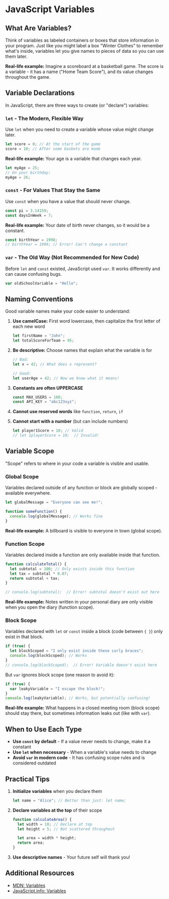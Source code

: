 # JavaScript Variables

## What Are Variables?

Think of variables as labeled containers or boxes that store information in your program. Just like you might label a box "Winter Clothes" to remember what's inside, variables let you give names to pieces of data so you can use them later.

**Real-life example:** Imagine a scoreboard at a basketball game. The score is a variable - it has a name ("Home Team Score"), and its value changes throughout the game.

## Variable Declarations

In JavaScript, there are three ways to create (or "declare") variables:

### `let` - The Modern, Flexible Way

Use `let` when you need to create a variable whose value might change later.

```javascript
let score = 0; // At the start of the game
score = 10; // After some baskets are made
```

**Real-life example:** Your age is a variable that changes each year.

```javascript
let myAge = 25;
// On your birthday:
myAge = 26;
```

### `const` - For Values That Stay the Same

Use `const` when you have a value that should never change.

```javascript
const pi = 3.14159;
const daysInWeek = 7;
```

**Real-life example:** Your date of birth never changes, so it would be a constant.

```javascript
const birthYear = 1998;
// birthYear = 1999; // Error! Can't change a constant
```

### `var` - The Old Way (Not Recommended for New Code)

Before `let` and `const` existed, JavaScript used `var`. It works differently and can cause confusing bugs.

```javascript
var oldSchoolVariable = "Hello";
```

## Naming Conventions

Good variable names make your code easier to understand:

1. **Use camelCase:** First word lowercase, then capitalize the first letter of each new word

   ```javascript
   let firstName = "John";
   let totalScoreForTeam = 95;
   ```

2. **Be descriptive:** Choose names that explain what the variable is for

   ```javascript
   // Bad:
   let x = 42; // What does x represent?

   // Good:
   let userAge = 42; // Now we know what it means!
   ```

3. **Constants are often UPPERCASE**

   ```javascript
   const MAX_USERS = 100;
   const API_KEY = "abc123xyz";
   ```

4. **Cannot use reserved words** like `function`, `return`, `if`

5. **Cannot start with a number** (but can include numbers)
   ```javascript
   let player1Score = 10; // Valid
   // let 1playerScore = 10;  // Invalid!
   ```

## Variable Scope

"Scope" refers to where in your code a variable is visible and usable.

### Global Scope

Variables declared outside of any function or block are globally scoped - available everywhere.

```javascript
let globalMessage = "Everyone can see me!";

function someFunction() {
  console.log(globalMessage); // Works fine
}
```

**Real-life example:** A billboard is visible to everyone in town (global scope).

### Function Scope

Variables declared inside a function are only available inside that function.

```javascript
function calculateTotal() {
  let subtotal = 100; // Only exists inside this function
  let tax = subtotal * 0.07;
  return subtotal + tax;
}

// console.log(subtotal);  // Error! subtotal doesn't exist out here
```

**Real-life example:** Notes written in your personal diary are only visible when you open the diary (function scope).

### Block Scope

Variables declared with `let` or `const` inside a block (code between `{ }`) only exist in that block.

```javascript
if (true) {
  let blockScoped = "I only exist inside these curly braces";
  console.log(blockScoped); // Works
}
// console.log(blockScoped);  // Error! Variable doesn't exist here
```

But `var` ignores block scope (one reason to avoid it):

```javascript
if (true) {
  var leakyVariable = "I escape the block!";
}
console.log(leakyVariable); // Works, but potentially confusing!
```

**Real-life example:** What happens in a closed meeting room (block scope) should stay there, but sometimes information leaks out (like with `var`).

## When to Use Each Type

- **Use `const` by default** - If a value never needs to change, make it a constant
- **Use `let` when necessary** - When a variable's value needs to change
- **Avoid `var` in modern code** - It has confusing scope rules and is considered outdated

## Practical Tips

1. **Initialize variables** when you declare them

   ```javascript
   let name = "Alice"; // Better than just: let name;
   ```

2. **Declare variables at the top** of their scope

   ```javascript
   function calculateArea() {
     let width = 10; // Declare at top
     let height = 5; // Not scattered throughout

     let area = width * height;
     return area;
   }
   ```

3. **Use descriptive names** - Your future self will thank you!

## Additional Resources

- [MDN: Variables](https://developer.mozilla.org/en-US/docs/Web/JavaScript/Guide/Grammar_and_types#Variables)
- [JavaScript.info: Variables](https://javascript.info/variables)
